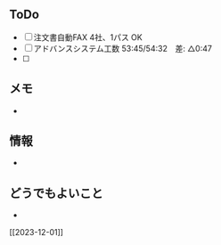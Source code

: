 ## ToDo
- [ ] 注文書自動FAX 4社、1パス OK
- [ ] アドバンスシステム工数 53:45/54:32　差: △0:47
- [ ] 


## メモ
- 


## 情報
- 


## どうでもよいこと
- 


[[2023-12-01]]

